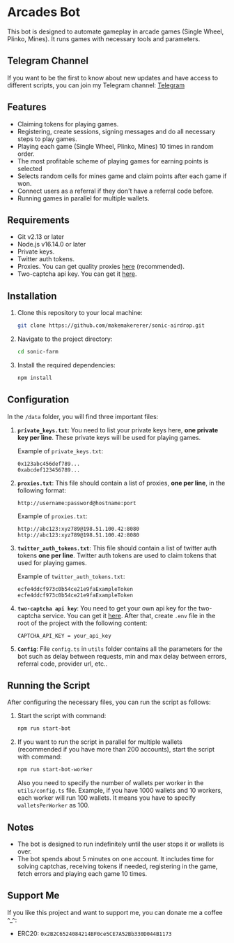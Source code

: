 # Arcades Bot

This bot is designed to automate gameplay in arcade games (Single Wheel, Plinko, Mines). It runs games with necessary tools and parameters. 

## Telegram Channel

If you want to be the first to know about new updates and have access to different scripts, you can join my Telegram channel: [Telegram](https://t.me/svitoch_blockchain)

## Features

- Claiming tokens for playing games.
- Registering, create sessions, signing messages and do all necessary steps to play games.
- Playing each game (Single Wheel, Plinko, Mines) 10 times in random order.
- The most profitable scheme of playing games for earning points is selected
- Selects random cells for mines game and claim points after each game if won.
- Connect users as a referral if they don't have a referral code before.
- Running games in parallel for multiple wallets.

## Requirements

- Git v2.13 or later
- Node.js v16.14.0 or later
- Private keys.
- Twitter auth tokens.
- Proxies. You can get quality proxies [here](https://ca.internetspace.com.ua) (recommended).
- Two-captcha api key. You can get it [here](https://2captcha.com/?from=18461806).

## Installation

1. Clone this repository to your local machine:

    ```bash
    git clone https://github.com/makemakererer/sonic-airdrop.git
    ```

2. Navigate to the project directory:

    ```bash
    cd sonic-farm
    ```

3. Install the required dependencies:

    ```bash
    npm install
    ```

## Configuration

In the `/data` folder, you will find three important files:

1. **`private_keys.txt`**: You need to list your private keys here, **one private key per line**. These private keys will be used for playing games.

    Example of `private_keys.txt`:
    ```
    0x123abc456def789...
    0xabcdef123456789...
    ```

2. **`proxies.txt`**: This file should contain a list of proxies, **one per line**, in the following format:

    ```
    http://username:password@hostname:port
    ```

    Example of `proxies.txt`:
    ```
    http://abc123:xyz789@198.51.100.42:8080
    http://abc123:xyz789@198.51.100.42:8080
    ```

3. **`twitter_auth_tokens.txt`**: This file should contain a list of twitter auth tokens **one per line**. Twitter auth tokens are used to claim tokens that used for playing games.
    
    Example of `twitter_auth_tokens.txt`:
    ```
    ecfe4ddcf973c0b54ce21e9faExampleToken
    ecfe4ddcf973c0b54ce21e9faExampleToken
    ```

4. **`two-captcha api key`**: You need to get your own api key for the two-captcha service. You can get it [here](https://2captcha.com/). After that, create `.env` file in the root of the project with the following content:
    ```
    CAPTCHA_API_KEY = your_api_key
    ```

5. **`Config`**: File `config.ts` in `utils` folder contains all the parameters for the bot such as delay between requests, min and max delay between errors, referral code, provider url, etc..

## Running the Script

After configuring the necessary files, you can run the script as follows:

1. Start the script with command:

    ```bash
    npm run start-bot
    ```

2. If you want to run the script in parallel for multiple wallets (recommended if you have more than 200 accounts), start the script with command:

    ```bash
    npm run start-bot-worker
    ```
    Also you need to specify the number of wallets per worker in the `utils/config.ts` file. Example, if you have 1000 wallets and 10 workers, each worker will run 100 wallets. It means you have to specify `walletsPerWorker` as 100.

## Notes

- The bot is designed to run indefinitely until the user stops it or wallets is over.
- The bot spends about 5 minutes on one account. It includes time for solving captchas, receiving tokens if needed, registering in the game, fetch errors and playing each game 10 times.

## Support Me

If you like this project and want to support me, you can donate me a coffee ^_^:

- ERC20: `0x2B2C6524084214BF0ce5CE7A52Bb330D044B1173`


